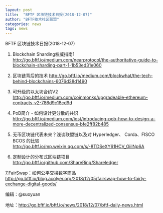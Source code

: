 ```yaml
---
layout: post
title:  "BFTF 区块链技术日报(2018-12-07)"
author: "BFTF技术社区联盟"
categories: news
tags: news
---
```


BFTF 区块链技术日报(2018-12-07)

1. Blockchain Sharding权威指南1 <http://go.bftf.io/medium.com/nearprotocol/the-authoritative-guide-to-blockchain-sharding-part-1-1b53ed31e060>

2. 区块链背后的技术 <http://go.bftf.io/medium.com/blockwhat/the-tech-behind-blockchains-6076d38d1490>

3. 可升级的以太坊合约V2 <http://go.bftf.io/medium.com/coinmonks/upgradeable-ethereum-contracts-v2-786d9c18cd9d>

4. PoB简介 - 如何设计更分散的共识 <http://go.bftf.io/medium.com/iost/introducing-pob-how-to-design-a-more-decentralized-consensus-bfe2ff82b485>

5. 无币区块链代表未来？浅谈联盟链以及对 Hyperledger、 Corda、FISCO BCOS 的比较 <http://go.bftf.io/mp.weixin.qq.com/s/-8TDSeXY61HCV_GiilNp6A>

6. 定制设计的分布式区块链项目<http://go.bftf.io/github.com/ShareRing/Shareledger>

7.FairSwap：如何公平交换数字商品 <http://go.bftf.io/blog.acolyer.org/2018/12/05/fairswap-how-to-fairly-exchange-digital-goods/>


编辑：@suoyuan

地址：<http://go.bftf.io/bftf.io/news/2018/12/07/bftf-daily-news.html>
